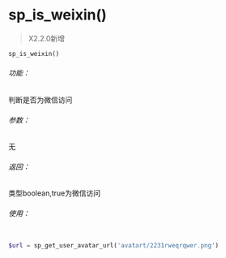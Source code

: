 # sp_is_weixin()

> X2.2.0新增

```php
sp_is_weixin()
```



###### 功能：
判断是否为微信访问



###### 参数：
无

###### 返回：

类型boolean,true为微信访问





###### 使用：

```php

$url = sp_get_user_avatar_url('avatart/2231rweqrqwer.png')

```


